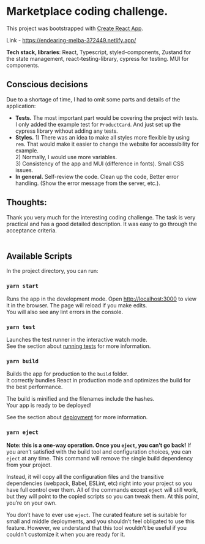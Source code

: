 # Marketplace coding challenge.


This project was bootstrapped with [Create React App](https://github.com/facebook/create-react-app).

Link - https://endearing-melba-372449.netlify.app/

<b>Tech stack, libraries</b>: React, Typescript, styled-components, Zustand for the state management, react-testing-library, cypress for testing. MUI for components.
<br />

## Conscious decisions

Due to a shortage of time, I had to omit some parts and details of the application: 
- <b>Tests.</b> The most important part would be covering the project with tests. I only added the example test for `ProductCard`. And just set up the cypress library without adding any tests.
- <b>Styles.</b> 1) There was an idea to make all styles more flexible by using `rem`. That would make it easier to change the website for accessibility for example. <br />2) Normally, I would use more variables. <br /> 3) Consistency of the app and  MUI (difference in fonts). Small CSS issues.
- <b>In general.</b> Self-review the code. Clean up the code, Better error handling. (Show the error message from the server, etc.). 


## Thoughts:

Thank you very much for the interesting coding challenge. The task is very practical and has a good detailed description. It was easy to go through the acceptance criteria.
<br /><br />

## Available Scripts

In the project directory, you can run:
### `yarn start`

Runs the app in the development mode.
Open [http://localhost:3000](http://localhost:3000) to view it in the browser.
The page will reload if you make edits.\
You will also see any lint errors in the console.

### `yarn test`
Launches the test runner in the interactive watch mode.\
See the section about [running tests](https://facebook.github.io/create-react-app/docs/running-tests) for more information.

### `yarn build`
Builds the app for production to the `build` folder.\
It correctly bundles React in production mode and optimizes the build for the best performance.

The build is minified and the filenames include the hashes.\
Your app is ready to be deployed!

See the section about [deployment](https://facebook.github.io/create-react-app/docs/deployment) for more information.

### `yarn eject`

**Note: this is a one-way operation. Once you `eject`, you can’t go back!**
If you aren’t satisfied with the build tool and configuration choices, you can `eject` at any time. This command will remove the single build dependency from your project.

Instead, it will copy all the configuration files and the transitive dependencies (webpack, Babel, ESLint, etc) right into your project so you have full control over them. All of the commands except `eject` will still work, but they will point to the copied scripts so you can tweak them. At this point, you’re on your own.

You don’t have to ever use `eject`. The curated feature set is suitable for small and middle deployments, and you shouldn’t feel obligated to use this feature. However, we understand that this tool wouldn’t be useful if you couldn’t customize it when you are ready for it.

